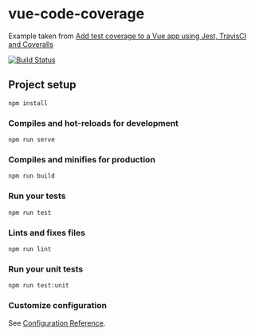 # vue-code-coverage

Example taken from [Add test coverage to a Vue app using Jest, TravisCI and Coveralls](https://medium.com/javascript-in-plain-english/add-test-coverage-to-vue-js-app-with-jest-travis-ci-and-coveralls-d10d118125c2)

[![Build Status](https://travis-ci.org/joemckevitt/vue-code-coverage.svg?branch=master)](https://travis-ci.org/joemckevitt/vue-code-coverage)

## Project setup
```
npm install
```

### Compiles and hot-reloads for development
```
npm run serve
```

### Compiles and minifies for production
```
npm run build
```

### Run your tests
```
npm run test
```

### Lints and fixes files
```
npm run lint
```

### Run your unit tests
```
npm run test:unit
```

### Customize configuration
See [Configuration Reference](https://cli.vuejs.org/config/).
